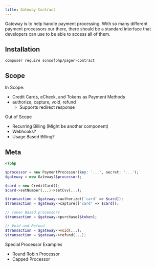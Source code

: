 ```yaml
---
title: Gateway Contract
---
```


Gateway is to help handle payment processing. With so many different payment
processors our there, there should be a standard interface that developers can
use to be able to access all of them.

## Installation

```shell
composer require sonsofphp/pager-contract
```

## Scope

In Scope:
- Credit Cards, eCheck, and Tokens as Payment Methods
- authorize, capture, void, refund
  - Supports redirect response

Out of Scope
- Recurring Billing (Might be another component)
- Webhooks?
- Usage Based Billing?

## Meta

```php
<?php

$processor = new PaymentProcessor(key: '...', secret: '...');
$gateway = new Gateway($processor);

$card = new CreditCard();
$card->setNumber(...)->setCvv(...);

$transaction = $gateway->authorize(['card' => $card]);
$transaction = $gateway->capture(['card' => $card]);

// Token Based processors
$transaction = $gateway->purchase($token);

// Void and Refund
$transaction = $gateway->void(...);
$transaction = $gateway->refund(...);
```

Special Processor Examples
- Round Robin Processor
- Capped Processor
